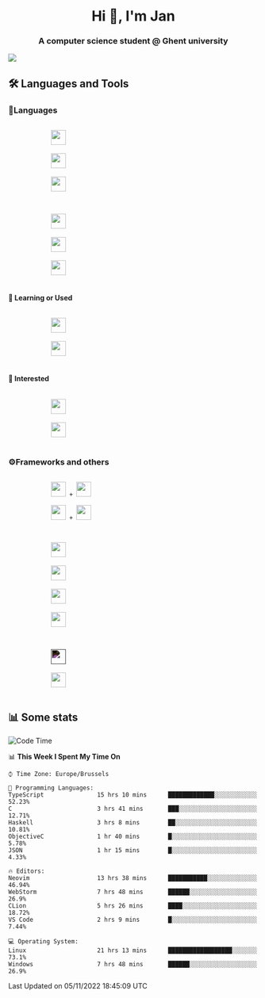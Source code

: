 <h1 align="center">Hi 👋, I'm Jan</h1>
<h3 align="center">A computer science student @ Ghent university</h3>

![](https://komarev.com/ghpvc/?username=NuttyShrimp&style=flat)

<h2>🛠️ Languages and Tools</h2>
<h3>💬Languages</h3>
<div>
    <p>
        <code>
            <img width='30px' src="https://cdn.jsdelivr.net/gh/devicons/devicon/icons/html5/html5-plain.svg">
        </code>
        <code>
            <img width='30px' src="https://cdn.jsdelivr.net/gh/devicons/devicon/icons/sass/sass-original.svg">
        </code>
        <code>
            <img width='30px' src="https://cdn.jsdelivr.net/gh/devicons/devicon/icons/javascript/javascript-plain.svg">
        </code>
    </p>
    <p>
        <code>
            <img width='30px' src="https://cdn.jsdelivr.net/gh/devicons/devicon/icons/typescript/typescript-plain.svg">
        </code>
        <code>
            <img width='30px' src="https://cdn.jsdelivr.net/gh/devicons/devicon/icons/lua/lua-plain-wordmark.svg">
        </code>
        <code>
            <img width='30px' src="https://cdn.jsdelivr.net/gh/devicons/devicon/icons/python/python-original.svg">
        </code>
    </p>
    <h4>🏫 Learning or Used</h4>
    <p>
        <code>
            <img width='30px' src="https://cdn.jsdelivr.net/gh/devicons/devicon/icons/go/go-original-wordmark.svg">
        </code>
        <code>
            <img width='30px' src="https://cdn.jsdelivr.net/gh/devicons/devicon/icons/java/java-original.svg">
        </code>
    </p>
    <h4>💭 Interested</h4>
    <p>
        <code>
            <img width='30px' src="https://cdn.jsdelivr.net/gh/devicons/devicon/icons/csharp/csharp-original.svg">
        </code>
        <code>
            <img width='30px' src="https://cdn.jsdelivr.net/gh/devicons/devicon/icons/rust/rust-plain.svg">
        </code>
    </p>
</div>
<h3>⚙️Frameworks and others</h3>
<div>
    <p>
        <code>
            <img width='30px' src="https://cdn.jsdelivr.net/gh/devicons/devicon/icons/react/react-original.svg"> + <img width='30px' src="https://cdn.jsdelivr.net/gh/devicons/devicon/icons/typescript/typescript-plain.svg">
        </code>
        <code>
            <img width='30px' src="https://cdn.jsdelivr.net/gh/devicons/devicon/icons/vuejs/vuejs-original.svg"> + <img width='30px' src="https://cdn.jsdelivr.net/gh/devicons/devicon/icons/typescript/typescript-plain.svg">
        </code>
    </p>
    <p>
        <code>
            <img width='30px' src="https://cdn.jsdelivr.net/gh/devicons/devicon/icons/nodejs/nodejs-plain.svg">
        </code>
        <code>
            <img width='30px' src="https://cdn.jsdelivr.net/gh/devicons/devicon/icons/mysql/mysql-original.svg">
        </code>
        <code>
            <img width='30px' src="https://cdn.jsdelivr.net/gh/devicons/devicon/icons/postgresql/postgresql-original.svg">
        </code>
        <code>
            <img width='30px' src="https://cdn.jsdelivr.net/gh/devicons/devicon/icons/docker/docker-original.svg">
        </code>
    </p>
        <code>
            <img width='30px' style='filter:invert(1)' src="https://simpleicons.org/icons/intellijidea.svg">
        </code>
        <code>
            <img width='30px' src="https://cdn.jsdelivr.net/gh/devicons/devicon/icons/vscode/vscode-original.svg">
        </code>
    <p>
</div>

<h2>📊 Some stats</h2>

<!--START_SECTION:waka-->
![Code Time](http://img.shields.io/badge/Code%20Time-1%2C976%20hrs%2053%20mins-blue)

📊 **This Week I Spent My Time On** 

```text
⌚︎ Time Zone: Europe/Brussels

💬 Programming Languages: 
TypeScript               15 hrs 10 mins      █████████████░░░░░░░░░░░░   52.23% 
C                        3 hrs 41 mins       ███░░░░░░░░░░░░░░░░░░░░░░   12.71% 
Haskell                  3 hrs 8 mins        ██░░░░░░░░░░░░░░░░░░░░░░░   10.81% 
ObjectiveC               1 hr 40 mins        █░░░░░░░░░░░░░░░░░░░░░░░░   5.78% 
JSON                     1 hr 15 mins        █░░░░░░░░░░░░░░░░░░░░░░░░   4.33%

🔥 Editors: 
Neovim                   13 hrs 38 mins      ███████████░░░░░░░░░░░░░░   46.94% 
WebStorm                 7 hrs 48 mins       ██████░░░░░░░░░░░░░░░░░░░   26.9% 
CLion                    5 hrs 26 mins       ████░░░░░░░░░░░░░░░░░░░░░   18.72% 
VS Code                  2 hrs 9 mins        █░░░░░░░░░░░░░░░░░░░░░░░░   7.44%

💻 Operating System: 
Linux                    21 hrs 13 mins      ██████████████████░░░░░░░   73.1% 
Windows                  7 hrs 48 mins       ██████░░░░░░░░░░░░░░░░░░░   26.9%

```


 Last Updated on 05/11/2022 18:45:09 UTC
<!--END_SECTION:waka-->